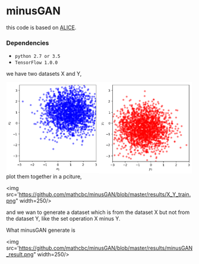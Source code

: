 # minusGAN
this code is based on [ALICE](https://github.com/ChunyuanLI/ALICE).

### Dependencies
- `python 2.7 or 3.5`
- `TensorFlow 1.0.0`

we have two datasets X and Y,

<img src='https://github.com/mathcbc/minusGAN/blob/master/results/X_train.png' align="left" width=250>
<img src='https://github.com/mathcbc/minusGAN/blob/master/results/Y_train.png' align="left" width=250/>


plot them together in a pciture,

<img src='https://github.com/mathcbc/minusGAN/blob/master/results/X_Y_train.png" width=250/>

and we wan to generate a dataset which is from the dataset X but not from the dataset Y, like the set operation X minus Y.

What minusGAN generate is

<img src='https://github.com/mathcbc/minusGAN/blob/master/results/minusGAN_result.png" width=250/>

